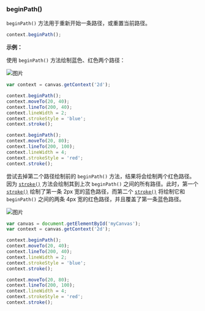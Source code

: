 ### beginPath()

`beginPath()` 方法用于重新开始一条路径，或重置当前路径。

```js
context.beginPath();
```

**示例：**

使用 `beginPath()` 方法绘制蓝色、红色两个路径：

![图片](/img/game/canvas/beginPath-001.png)

```js
var context = canvas.getContext('2d');

context.beginPath();
context.moveTo(20, 40);
context.lineTo(200, 40);
context.lineWidth = 2;
context.strokeStyle = 'blue';
context.stroke();

context.beginPath();
context.moveTo(20, 80);
context.lineTo(200, 100);
context.lineWidth = 4;
context.strokeStyle = 'red';
context.stroke();
```

尝试去掉第二个路径绘制前的 `beginPath()` 方法，结果将会绘制两个红色路径。因为 [`stroke()`](#stroke) 方法会绘制其到上次  `beginPath()` 之间的所有路径。此时，第一个 [`stroke()`](#stroke) 绘制了第一条 2px 宽的蓝色路径，而第二个 [`stroke()`](#stroke) 将绘制它和 `beginPath()` 之间的两条 4px 宽的红色路径，并且覆盖了第一条蓝色路径。

![图片](/img/game/canvas/beginPath-002.png)

```js
var canvas = document.getElementById('myCanvas');
var context = canvas.getContext('2d');

context.beginPath();
context.moveTo(20, 40);
context.lineTo(200, 40);
context.lineWidth = 2;
context.strokeStyle = 'blue';
context.stroke();

context.moveTo(20, 80);
context.lineTo(200, 100);
context.lineWidth = 4;
context.strokeStyle = 'red';
context.stroke();
```